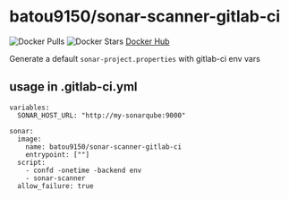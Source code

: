 # batou9150/sonar-scanner-gitlab-ci

![Docker Pulls](https://img.shields.io/docker/pulls/batou9150/sonar-scanner-gitlab-ci.svg)
![Docker Stars](https://img.shields.io/docker/stars/batou9150/sonar-scanner-gitlab-ci.svg)
[Docker Hub](https://hub.docker.com/r/batou9150/sonar-scanner-gitlab-ci/) 

Generate a default `sonar-project.properties` with gitlab-ci env vars

## usage in .gitlab-ci.yml

```
variables:
  SONAR_HOST_URL: "http://my-sonarqube:9000"

sonar:
  image: 
    name: batou9150/sonar-scanner-gitlab-ci
    entrypoint: [""]
  script: 
    - confd -onetime -backend env
    - sonar-scanner
  allow_failure: true
```
